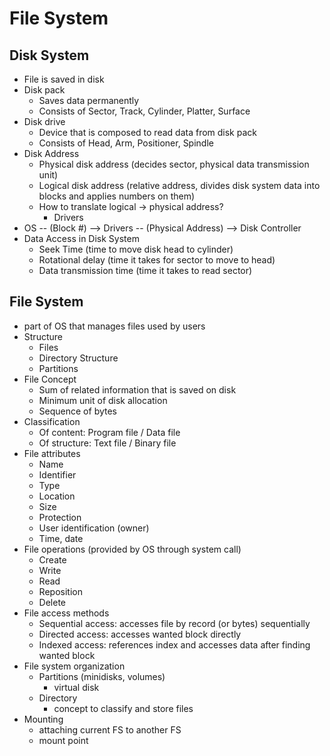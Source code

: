 # File System

## Disk System
- File is saved in disk
- Disk pack
    - Saves data permanently
    - Consists of Sector, Track, Cylinder, Platter, Surface
- Disk drive
    - Device that is composed to read data from disk pack
    - Consists of Head, Arm, Positioner, Spindle
- Disk Address
    - Physical disk address (decides sector, physical data transmission unit)
    - Logical disk address (relative address, divides disk system data into blocks and applies numbers on them)
    - How to translate logical -> physical address? 
        - Drivers
- OS -- (Block #) --> Drivers -- (Physical Address) --> Disk Controller
- Data Access in Disk System
    - Seek Time (time to move disk head to cylinder)
    - Rotational delay (time it takes for sector to move to head)
    - Data transmission time (time it takes to read sector)

## File System
- part of OS that manages files used by users
- Structure
    - Files
    - Directory Structure
    - Partitions
- File Concept
    - Sum of related information that is saved on disk
    - Minimum unit of disk allocation
    - Sequence of bytes
- Classification
    - Of content: Program file / Data file
    - Of structure: Text file / Binary file
- File attributes
    - Name
    - Identifier
    - Type
    - Location
    - Size
    - Protection
    - User identification (owner)
    - Time, date
- File operations (provided by OS through system call)
    - Create
    - Write
    - Read
    - Reposition
    - Delete
- File access methods
    - Sequential access: accesses file by record (or bytes) sequentially
    - Directed access: accesses wanted block directly
    - Indexed access: references index and accesses data after finding wanted block
- File system organization
    - Partitions (minidisks, volumes)
        - virtual disk
    - Directory 
        - concept to classify and store files
- Mounting
    - attaching current FS to another FS
    - mount point